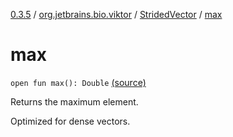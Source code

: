 [0.3.5](../../index.md) / [org.jetbrains.bio.viktor](../index.md) / [StridedVector](index.md) / [max](.)

# max

`open fun max(): Double` [(source)](https://github.com/JetBrains-Research/viktor/blob/0.3.5/src/main/kotlin/org/jetbrains/bio/viktor/StridedVector.kt#L238)

Returns the maximum element.

Optimized for dense vectors.

